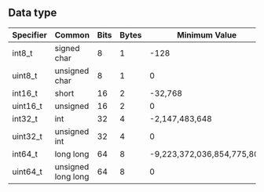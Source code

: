 ## Data type
| Specifier    | Common     |  Bits | Bytes | Minimum Value | Maximum Value |
| ---------------------------------------------------------------------- | ------------------------------------------------------------------------- | ---------- | ------- | ---- | ------------------ | 
| int8_t  | signed char		|8	|1	|-128	|127    
| uint8_t  | unsigned char		|8|	1	|0|	255                      |               |               |
| int16_t    | short		|16|	2	|-32,768|	32,767                             |            |         |      |       |               |               |
| uint16_t   | unsigned 	|	16|	2|	0|	65,535                       |               |
| int32_t   | int		|32|	4|	-2,147,483,648	|2,147,483,647                    |            |         |      |       |               |               |
| uint32_t   | unsigned int		|32|	4|	0	|4,294,967,295                    |            |         |      |       |               |               |
| int64_t    | long long	|	64	|8	|-9,223,372,036,854,775,808|9,223,372,036,854,775,807 |            |         |      |       |               |               |
| uint64_t	|unsigned long long		|64	|8	|0|	18,446,744,073,709,551,615 |                                                                           |            |         |      |       |               |               |